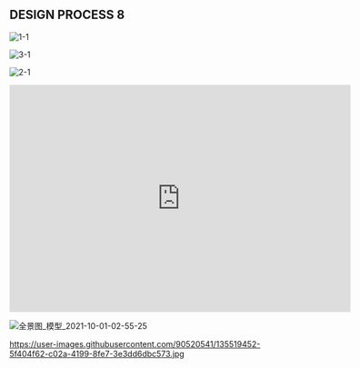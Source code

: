 DESIGN PROCESS 8
---
![1-1](https://user-images.githubusercontent.com/90520541/135495050-9a9267ca-e512-475d-91f7-39f6aaf0e285.jpg)

![3-1](https://user-images.githubusercontent.com/90520541/135495064-729152e5-e683-41db-a4ec-556c3b0bb296.jpg)

![2-1](https://user-images.githubusercontent.com/90520541/135495076-ea04961f-7e41-468e-9dab-b787212cf9ed.jpg)




<iframe width="600" height="400" allowfullscreen style="border-style:none;" src="https://cdn.pannellum.org/2.5/pannellum.htm#panorama=https%3A//i.loli.net/2021/10/01/JWbRtkuegdfIS8C.png"></iframe>


![全景图_模型_2021-10-01-02-55-25](https://user-images.githubusercontent.com/90520541/135519452-5f404f62-c02a-4199-8fe7-3e3dd6dbc573.jpg)

https://user-images.githubusercontent.com/90520541/135519452-5f404f62-c02a-4199-8fe7-3e3dd6dbc573.jpg
